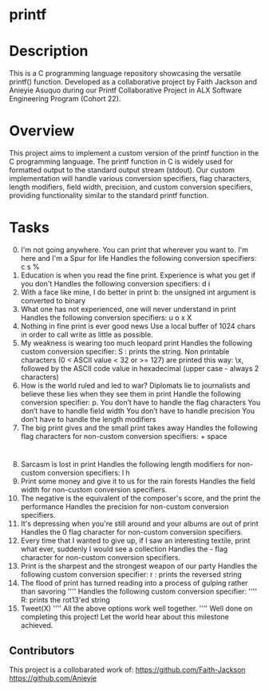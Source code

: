 # printf
# Description
This is a C programming language repository showcasing the versatile printf() function. Developed as a collaborative project by Faith Jackson and Anieyie Asuquo during our Printf Collaborative Project in ALX Software Engineering Program (Cohort 22).

# Overview
This project aims to implement a custom version of the printf function in the C programming language. The printf function in C is widely used for formatted output to the standard output stream (stdout). Our custom implementation will handle various conversion specifiers, flag characters, length modifiers, field width, precision, and custom conversion specifiers, providing functionality similar to the standard printf function.

# Tasks
0. I'm not going anywhere. You can print that wherever you want to. I'm here and I'm a Spur for life
	 Handles the following conversion specifiers:
	 c
	 s
	 %
1. Education is when you read the fine print. Experience is what you get if you don't
	Handles the following conversion specifiers:
	d
	i
2. With a face like mine, I do better in print
	b: the unsigned int argument is converted to binary
3. What one has not experienced, one will never understand in print
	Handles the following conversion specifiers:
	u
	o
	x
	X
4. Nothing in fine print is ever good news
	Use a local buffer of 1024 chars in order to call write as little as possible.
5. My weakness is wearing too much leopard print
	Handles the following custom conversion specifier:
	S : prints the string.
	Non printable characters (0 < ASCII value < 32 or >= 127) are printed this way: \x, followed by the ASCII code value in hexadecimal (upper case - always 2 characters)
6. How is the world ruled and led to war? Diplomats lie to journalists and believe these lies when they see them in print
	Handle the following conversion specifier: p.
	You don’t have to handle the flag characters
	You don’t have to handle field width
	You don’t have to handle precision
	You don’t have to handle the length modifiers
7. The big print gives and the small print takes away
	Handles the following flag characters for non-custom conversion specifiers:
	+
	space
	#
8. Sarcasm is lost in print
	Handles the following length modifiers for non-custom conversion specifiers:
	l
	h
9. Print some money and give it to us for the rain forests
	Handles the field width for non-custom conversion specifiers.
10. The negative is the equivalent of the composer's score, and the print the performance
	Handles the precision for non-custom conversion specifiers.
11. It's depressing when you're still around and your albums are out of print
	Handles the 0 flag character for non-custom conversion specifiers.
12. Every time that I wanted to give up, if I saw an interesting textile, print what ever, suddenly I would see a collection
	Handles the - flag character for non-custom conversion specifiers.
13. Print is the sharpest and the strongest weapon of our party
	Handles the following custom conversion specifier:
	r : prints the reversed string
14. The flood of print has turned reading into a process of gulping rather than savoring
''''	Handles the following custom conversion specifier:
''''	R: prints the rot13'ed string
15. Tweet(X)
''''	All the above options work well together.
''''	Well done on completing this project! Let the world hear about this milestone achieved.

## Contributors
This project is a collobarated work of:
https://github.com/Faith-Jackson
https://github.com/Anieyie
